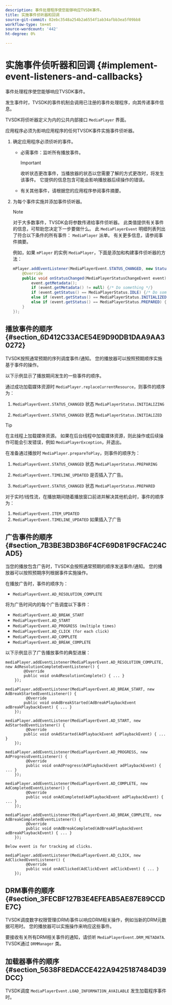 ```yaml
---
description: 事件处理程序使您能够响应TVSDK事件。
title: 实施事件侦听器和回调
source-git-commit: 02ebc3548a254b2a6554f1ab34afbb3ea5f09bb8
workflow-type: tm+mt
source-wordcount: '442'
ht-degree: 0%

---
```


# 实施事件侦听器和回调 {#implement-event-listeners-and-callbacks}

事件处理程序使您能够响应TVSDK事件。

发生事件时，TVSDK的事件机制会调用已注册的事件处理程序，向其传递事件信息。

TVSDK将侦听器定义为内的公共内部接口 `MediaPlayer` 界面。

应用程序必须为影响应用程序的任何TVSDK事件实施事件侦听器。

1. 确定应用程序必须侦听的事件。

   * 必需事件：监听所有播放事件。

     >[!IMPORTANT]
     >
     >收听状态更改事件，当播放器的状态以您需要了解的方式更改时，将发生该事件。 它提供的信息包含可能会影响播放器后续操作的错误。

   * 有关其他事件，请根据您的应用程序参阅事件摘要。

1. 为每个事件实施并添加事件侦听器。

   >[!NOTE]
   >
   >对于大多数事件，TVSDK会将参数传递给事件侦听器。 此类值提供有关事件的信息，可帮助您决定下一步要做什么。 此 `MediaPlayerEvent` 明细列表列出了符合以下条件的所有事件： `MediaPlayer` 派单。 有关更多信息，请参阅事件摘要。

   例如，如果 `mPlayer` 的实例 `MediaPlayer`，下面是添加和构建事件侦听器的方法：

   ```java
   mPlayer.addEventListener(MediaPlayerEvent.STATUS_CHANGED, new StatusChangeEventListener() { 
       @Override 
       public void onStatusChanged(MediaPlayerStatusChangeEvent event) { 
           event.getMetadata(); 
           if (event.getMetadata() != null) {/* Do something */} 
           if (event.getStatus() == MediaPlayerStatus.IDLE) {/* Do something */} 
           else if (event.getStatus() == MediaPlayerStatus.INITIALIZED) {/* Do something */} 
           else if (event.getStatus() == MediaPlayerStatus.PREPARED) {/* Do something */} 
       } 
   }); 
   ```

## 播放事件的顺序 {#section_6D412C33ACE54E9D90DB1DAA9AA30272}

TVSDK按照通常预期的序列调度事件/通知。 您的播放器可以按照预期顺序实施基于事件的操作。

以下示例显示了播放期间发生的一些事件的顺序。

通过成功加载媒体资源时 `MediaPlayer.replaceCurrentResource`，则事件的顺序为：

1. `MediaPlayerEvent.STATUS_CHANGED` 状态 `MediaPlayerStatus.INITIALIZING`

1. `MediaPlayerEvent.STATUS_CHANGED` 状态 `MediaPlayerStatus.INITIALIZED`

>[!TIP]
>
>在主线程上加载媒体资源。 如果在后台线程中加载媒体资源，则此操作或后续操作可能会引发错误，例如 `MediaPlayerException`，并退出。

在准备通过播放时 `MediaPlayer.prepareToPlay`，则事件的顺序为：

1. `MediaPlayerEvent.STATUS_CHANGED` 状态 `MediaPlayerStatus.PREPARING`

1. `MediaPlayerEvent.TIMELINE_UPDATED` 是否插入了广告。
1. `MediaPlayerEvent.STATUS_CHANGED` 状态 `MediaPlayerStatus.PREPARED`

对于实时/线性流，在播放期间随着播放窗口前进并解决其他机会时，事件的顺序为：

1. `MediaPlayerEvent.ITEM_UPDATED`
1. `MediaPlayerEvent.TIMELINE_UPDATED` 如果插入了广告

## 广告事件的顺序 {#section_7B3BE3BD3B6F4CF69D81F9CFAC24CAD5}

当您的播放包含广告时，TVSDK会按照通常预期的顺序发送事件/通知。 您的播放器可以按照预期序列根据事件实施操作。

在播放广告时，事件的顺序为：

* `MediaPlayerEvent.AD_RESOLUTION_COMPLETE`

将为广告时间内的每个广告调度以下事件：

* `MediaPlayerEvent.AD_BREAK_START`
* `MediaPlayerEvent.AD_START`
* `MediaPlayerEvent.AD_PROGRESS (multiple times)`
* `MediaPlayerEvent.AD_CLICK (for each click)`
* `MediaPlayerEvent.AD_COMPLETE`
* `MediaPlayerEvent.AD_BREAK_COMPLETE`

以下示例显示了广告播放事件的典型进展：

```
mediaPlayer.addEventListener(MediaPlayerEvent.AD_RESOLUTION_COMPLETE, new AdResolutionCompleteEventListener() { 
        @Override 
        public void onAdResolutionComplete() { ... } 
    }); 
 
mediaPlayer.addEventListener(MediaPlayerEvent.AD_BREAK_START, new AdBreakStartedEventListener() { 
         @Override 
        public void onAdBreakStarted(AdBreakPlaybackEvent adBreakPlaybackEvent) { ... } 
    }); 
 
mediaPlayer.addEventListener(MediaPlayerEvent.AD_START, new AdStartedEventListener() { 
         @Override 
        public void onAdStarted(AdPlaybackEvent adPlaybackEvent) { ... } 
    }); 
 
mediaPlayer.addEventListener(MediaPlayerEvent.AD_PROGRESS, new AdProgressEventListener() { 
         @Override 
         public void onAdProgress(AdPlaybackEvent adPlaybackEvent) { ... } 
    }); 
 
mediaPlayer.addEventListener(MediaPlayerEvent.AD_COMPLETE, new AdCompletedEventListener() { 
         @Override 
         public void onAdCompleted(AdPlaybackEvent adPlaybackEvent) { ... } 
    }); 
 
mediaPlayer.addEventListener(MediaPlayerEvent.AD_BREAK_COMPLETE, new AdBreakCompletedEventListener() { 
         @Override 
         public void onAdBreakCompleted(AdBreakPlaybackEvent adBreakPlaybackEvent) { ... } 
    }); 
 
Below event is for tracking ad clicks. 
 
mediaPlayer.addEventListener(MediaPlayerEvent.AD_CLICK, new AdClickedEventListener() { 
         @Override 
         public void onAdClicked(AdClickEvent adClickEvent) { ... } 
    });
```

## DRM事件的顺序 {#section_3FECBF127B3E4EFEAB5AE87E89CCDE7C}

TVSDK调度数字权限管理(DRM)事件以响应DRM相关操作，例如当新的DRM元数据可用时。 您的播放器可以实施操作来响应这些事件。

要接收有关所有DRM相关事件的通知，请侦听 `MediaPlayerEvent.DRM_METADATA`. TVSDK通过 `DRMManager` 类。

## 加载器事件的顺序 {#section_5638F8EDACCE422A9425187484D39DCC}

TVSDK调度 `MediaPlayerEvent.LOAD_INFORMATION_AVAILABLE` 发生加载程序事件时。
